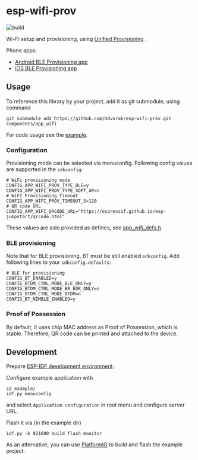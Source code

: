 # esp-wifi-prov

![build](https://github.com/mdvorak/esp-wifi-prov/workflows/build/badge.svg)

Wi-Fi setup and provisioning,
using [Unified Provisioning](https://docs.espressif.com/projects/esp-idf/en/latest/esp32/api-reference/provisioning/provisioning.html)
.

Phone apps:

* [Android BLE Provisioning app](https://play.google.com/store/apps/details?id=com.espressif.provble)
* [iOS BLE Provisioning app](https://apps.apple.com/in/app/esp-ble-provisioning/id1473590141)

## Usage

To reference this library by your project, add it as git submodule, using command

```shell
git submodule add https://github.com/mdvorak/esp-wifi-prov.git components/app_wifi
```

For code usage see the [example](./example/main/wifi_prov_example_main.c).

### Configuration

Provisioning mode can be selected via menuconfig. Following config values are supported in the `sdkconfig`:

```
# WiFi provisioning mode
CONFIG_APP_WIFI_PROV_TYPE_BLE=y
CONFIG_APP_WIFI_PROV_TYPE_SOFT_AP=n
# WiFI Provisioning timeout
CONFIG_APP_WIFI_PROV_TIMEOUT_S=120
# QR code URL
CONFIG_APP_WIFI_QRCODE_URL="https://espressif.github.io/esp-jumpstart/qrcode.html"
```

These values are aslo provided as defines, see [app_wifi_defs.h](./include/wifi_prov_defs.h).

### BLE provisioning

Note that for BLE provisioning, BT must be still enabled `sdkconfig`. Add following lines to your `sdkconfig.defaults`:

```
# BLE for provisioning
CONFIG_BT_ENABLED=y
CONFIG_BTDM_CTRL_MODE_BLE_ONLY=y
CONFIG_BTDM_CTRL_MODE_BR_EDR_ONLY=n
CONFIG_BTDM_CTRL_MODE_BTDM=n
CONFIG_BT_NIMBLE_ENABLED=y
```

### Proof of Possession

By default, it uses chip MAC address as Proof of Possession, which is stable. Therefore, QR code can be printed and
attached to the device.

## Development

Prepare [ESP-IDF development environment](https://docs.espressif.com/projects/esp-idf/en/latest/esp32/get-started/index.html#get-started-get-prerequisites)
.

Configure example application with

```
cd example/
idf.py menuconfig
```

and select `Application configuration` in root menu and configure server URL.

Flash it via (in the example dir)

```
idf.py -b 921600 build flash monitor
```

As an alternative, you can use [PlatformIO](https://docs.platformio.org/en/latest/core/installation.html) to build and
flash the example project.
